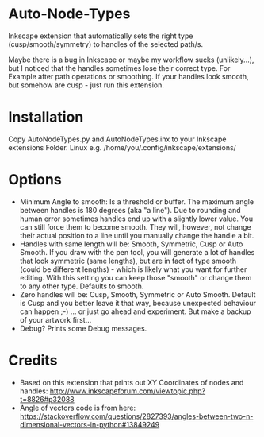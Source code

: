 # Auto-Node-Types
Inkscape extension that automatically sets the right type (cusp/smooth/symmetry) to handles of the selected path/s.

Maybe there is a bug in Inkscape or maybe my workflow sucks (unlikely...), but I noticed that the handles sometimes lose their correct type.
For Example after path operations or smoothing.
If your handles look smooth, but somehow are cusp - just run this extension.

# Installation
Copy AutoNodeTypes.py and AutoNodeTypes.inx to your Inkscape extensions Folder.
Linux e.g. /home/you/.config/inkscape/extensions/

# Options
- Minimum Angle to smooth: Is a threshold or buffer. The maximum angle between handles is 180 degrees (aka "a line"). Due to rounding and human error sometimes handles end up with a slightly lower value. You can still force them to become smooth. They will, however, not change their actual position to a line until you manually change the handle a bit.
- Handles with same length will be: Smooth, Symmetric, Cusp or Auto Smooth. If you draw with the pen tool, you will generate a lot of handles that look symmetric (same lengths), but are in fact of type smooth (could be different lengths) - which is likely what you want for further editing. With this setting you can keep those "smooth" or change them to any other type. Defaults to smooth.
- Zero handles will be: Cusp, Smooth, Symmetric or Auto Smooth. Default is Cusp and you better leave it that way, because unexpected behaviour can happen ;-) ... or just go ahead and experiment. But make a backup of your artwork first...
- Debug? Prints some Debug messages.

# Credits
- Based on this extension that prints out XY Coordinates of nodes and handles: http://www.inkscapeforum.com/viewtopic.php?t=8826#p32088
- Angle of vectors code is from here: https://stackoverflow.com/questions/2827393/angles-between-two-n-dimensional-vectors-in-python#13849249
